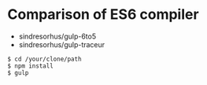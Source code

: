 Comparison of ES6 compiler
============

- sindresorhus/gulp-6to5
- sindresorhus/gulp-traceur

```
$ cd /your/clone/path
$ npm install
$ gulp
```

